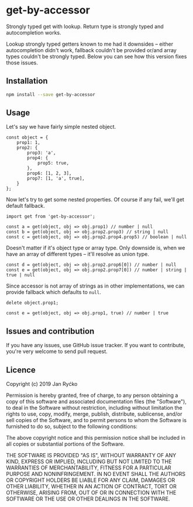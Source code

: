 # get-by-accessor
Strongly typed get with lookup.
Return type is strongly typed and autocompletion works.

Lookup strongly typed getters known to me had it downsides – either autocompletion didn't work, fallback couldn't be provided or/and array types couldn't be strongly typed.
Below you can see how this version fixes those issues.

## Installation
```sh
npm install --save get-by-accessor
```

## Usage
Let's say we have fairly simple nested object.
```JS
const object = {
    prop1: 1,
    prop2: {
        prop3: 'a',
        prop4: {
            prop5: true,
        },
        prop6: [1, 2, 3],
        prop7: [1, 'a', true],
    }
};
```
Now let's try to get some nested properties. Of course if any fail, we'll get default fallback.
```JS
import get from 'get-by-accessor';

const a = get(object, obj => obj.prop1) // number | null
const b = get(object, obj => obj.prop2.prop3) // string | null
const c = get(object, obj => obj.prop2.prop4.prop5) // boolean | null
```
Doesn't matter if it's object type or array type. Only downside is, when we have an array of different types – it'll resolve as union type.
```JS
const d = get(object, obj => obj.prop2.prop6[0]) // number | null
const e = get(object, obj => obj.prop2.prop7[0]) // number | string | true | null

```
Since accessor is not array of strings as in other implementations, we can provide fallback which defaults to `null`.
```JS
delete object.prop1;

const e = get(object, obj => obj.prop1, true) // number | true
```

## Issues and contribution
If you have any issues, use GitHub issue tracker. If you want to contribute, you're very welcome to send pull request.

## Licence
Copyright (c) 2019 Jan Ryćko

Permission is hereby granted, free of charge, to any person obtaining a copy
of this software and associated documentation files (the "Software"), to deal
in the Software without restriction, including without limitation the rights
to use, copy, modify, merge, publish, distribute, sublicense, and/or sell
copies of the Software, and to permit persons to whom the Software is
furnished to do so, subject to the following conditions:

The above copyright notice and this permission notice shall be included in all
copies or substantial portions of the Software.

THE SOFTWARE IS PROVIDED "AS IS", WITHOUT WARRANTY OF ANY KIND, EXPRESS OR
IMPLIED, INCLUDING BUT NOT LIMITED TO THE WARRANTIES OF MERCHANTABILITY,
FITNESS FOR A PARTICULAR PURPOSE AND NONINFRINGEMENT. IN NO EVENT SHALL THE
AUTHORS OR COPYRIGHT HOLDERS BE LIABLE FOR ANY CLAIM, DAMAGES OR OTHER
LIABILITY, WHETHER IN AN ACTION OF CONTRACT, TORT OR OTHERWISE, ARISING FROM,
OUT OF OR IN CONNECTION WITH THE SOFTWARE OR THE USE OR OTHER DEALINGS IN THE
SOFTWARE.